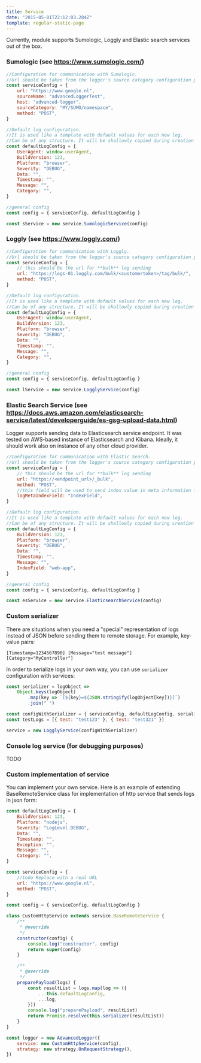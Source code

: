 ```yaml
---
title: Service
date: "2015-05-01T22:12:03.284Z"
template: regular-static-page
---
```


Currently, module supports Sumologic, Loggly and Elastic search services out of the box.

### Sumologic (see https://www.sumologic.com/)

```javascript
//Configuration for communication with Sumologic.
//Url should be taken from the logger's source category configuration page.
const serviceConfig = {
    url: "https://www.google.nl",
    sourceName: "advancedLoggerTest",
    host: "advanced-logger",
    sourceCategory: "MY/SUMO/namespace",
    method: "POST",
}

//Default log configuration.
//It is used like a template with default values for each new log.
//Can be of any structure. It will be shallowly copied during creation of a new log record.
const defaultLogConfig = {
    UserAgent: window.userAgent,
    BuildVersion: 123,
    Platform: "browser",
    Severity: "DEBUG",
    Data: "",
    Timestamp: "",
    Message: "",
    Category: "",
}

//general config
const config = { serviceConfig, defaultLogConfig }

const sService = new service.SumologicService(config)
```

### Loggly (see https://www.loggly.com/)

```javascript
//Configuration for communication with Loggly.
//Url should be taken from the logger's source category configuration page.
const serviceConfig = {
    // this should be the url for **bulk** log sending
    url: "https://logs-01.loggly.com/bulk/<customertoken>/tag/bulk/",
    method: "POST",
}

//Default log configuration.
//It is used like a template with default values for each new log.
//Can be of any structure. It will be shallowly copied during creation of a new log record.
const defaultLogConfig = {
    UserAgent: window.userAgent,
    BuildVersion: 123,
    Platform: "browser",
    Severity: "DEBUG",
    Data: "",
    Timestamp: "",
    Message: "",
    Category: "",
}

//general config
const config = { serviceConfig, defaultLogConfig }

const lService = new service.LogglyService(config)
```

### Elastic Search Service (see https://docs.aws.amazon.com/elasticsearch-service/latest/developerguide/es-gsg-upload-data.html)

Logger supports sending data to Elasticsearch service endpoint. It was tested on AWS-based instance of Elasticsearch and Kibana. Ideally, it should work also on instance of any other cloud provider.

```javascript
//Configuration for communication with Elastic Search.
//Url should be taken from the logger's source category configuration page.
const serviceConfig = {
    // this should be the url for **bulk** log sending
    url: "https://<endpoint_url>/_bulk",
    method: "POST",
    //this field will be used to send index value in meta information for each log
    logMetaIndexField: "IndexField",
}

//Default log configuration.
//It is used like a template with default values for each new log.
//Can be of any structure. It will be shallowly copied during creation of a new log record.
const defaultLogConfig = {
    BuildVersion: 123,
    Platform: "browser",
    Severity: "DEBUG",
    Data: "",
    Timestamp: "",
    Message: "",
    IndexField: "web-app",
}

//general config
const config = { serviceConfig, defaultLogConfig }

const esService = new service.ElasticsearchService(config)
```

### Custom serializer

There are situations when you need a "special" representation of logs instead of JSON before sending them to remote storage. For example, key-value pairs:

```
[Timestamp=1234567890] [Message="test message"] [Category="MyController"]
```

In order to serialize logs in your own way, you can use `serializer` configuration with services:

```javascript
const serializer = logObject =>
    Object.keys(logObject)
        .map(key => `[${key}=${JSON.stringify(logObject[key])}]`)
        .join(" ")

const configWithSerializer = { serviceConfig, defaultLogConfig, serializer }
const testLogs = [{ test: "test123" }, { test: "test321" }]

service = new LogglyService(configWithSerializer)
```

### Console log service (for debugging purposes)

TODO

### Custom implementation of service

You can implement your own service. Here is an example of extending BaseRemoteService class for implementation of http service that sends logs in json form:

```javascript
const defaultLogConfig = {
    BuildVersion: 123,
    Platform: "nodejs",
    Severity: "LogLevel.DEBUG",
    Data: "",
    Timestamp: "",
    Exception: "",
    Message: "",
    Category: "",
}

const serviceConfig = {
    //todo Replace with a real URL
    url: "https://www.google.nl",
    method: "POST",
}

const config = { serviceConfig, defaultLogConfig }

class CustomHttpService extends service.BaseRemoteService {
    /**
     * @override
     */
    constructor(config) {
        console.log("constructor", config)
        return super(config)
    }

    /**
     * @override
     */
    preparePayload(logs) {
        const resultList = logs.map(log => ({
            ...this.defaultLogConfig,
            ...log,
        }))
        console.log("preparePayload", resultList)
        return Promise.resolve(this.serializer(resultList))
    }
}

const logger = new AdvancedLogger({
    service: new CustomHttpService(config),
    strategy: new strategy.OnRequestStrategy(),
})
```
